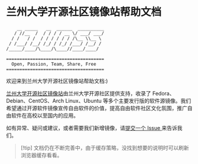# 兰州大学开源社区镜像站帮助文档

```                                                                                              
    __ _____   __  ______  __________
   / //__  /  / / / / __ \/ ___/ ___/
  / /   / /  / / / / / / /\__ \\__ \
 / /___/ /__/ /_/ / /_/ /___/ /__/ /
/_____/____/\____/\____//____/____/

=====================================
  Open, Passion, Team, Share, Free
=====================================
```

欢迎来到兰州大学开源社区镜像站帮助文档:)

[兰州大学开源社区镜像站](https://mirror.lzu.edu.cn)由兰州大学开源社区提供支持，收录了 Fedora、Debian、CentOS、Arch Linux、Ubuntu 等多个主要发行版的软件源镜像。我们希望通过开源软件镜像宣传自由软件的价值，提高自由软件社区文化氛围，推广自由软件在高校以至国内的应用。

如有异常、疑问或建议，或者需要我们新增镜像，请[提交一个 Issue ](https://github.com/LZUOSS/Mirror/issues/new)来告诉我们。

> [!tip] 文档仍在不断完善中，由于缓存策略，没找到想要的说明时可以刷新浏览器缓存看看。
